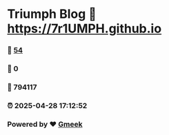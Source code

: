 # Triumph Blog :link: https://7r1UMPH.github.io 
### :page_facing_up: [54](https://7r1UMPH.github.io/tag.html) 
### :speech_balloon: 0 
### :hibiscus: 794117 
### :alarm_clock: 2025-04-28 17:12:52 
### Powered by :heart: [Gmeek](https://github.com/Meekdai/Gmeek)
